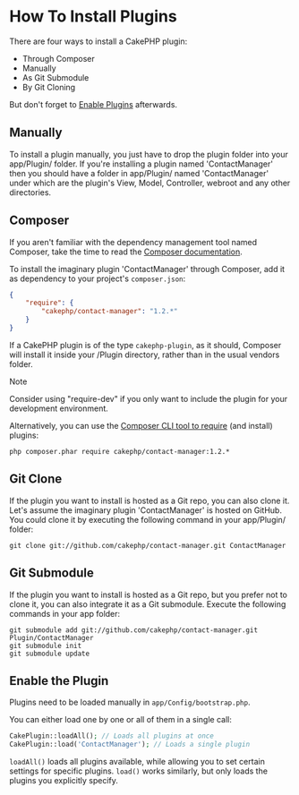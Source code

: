 # How To Install Plugins

There are four ways to install a CakePHP plugin:

- Through Composer
- Manually
- As Git Submodule
- By Git Cloning

But don't forget to [Enable Plugins](#enable-plugins) afterwards.

## Manually

To install a plugin manually, you just have to drop the plugin folder
into your app/Plugin/ folder. If you're installing a plugin named
'ContactManager' then you should have a folder in app/Plugin/
named 'ContactManager' under which are the plugin's View, Model,
Controller, webroot and any other directories.

## Composer

If you aren't familiar with the dependency management tool named Composer,
take the time to read the
[Composer documentation](https://getcomposer.org/doc/00-intro.md).

To install the imaginary plugin 'ContactManager' through Composer,
add it as dependency to your project's `composer.json`:

``` json
{
    "require": {
        "cakephp/contact-manager": "1.2.*"
    }
}
```

If a CakePHP plugin is of the type `cakephp-plugin`, as it should,
Composer will install it inside your /Plugin directory,
rather than in the usual vendors folder.

> [!NOTE]
> Consider using "require-dev" if you only want to include
> the plugin for your development environment.

Alternatively, you can use the
[Composer CLI tool to require](https://getcomposer.org/doc/03-cli.md#require)
(and install) plugins:

    php composer.phar require cakephp/contact-manager:1.2.*

## Git Clone

If the plugin you want to install is hosted as a Git repo, you can also clone it.
Let's assume the imaginary plugin 'ContactManager' is hosted on GitHub.
You could clone it by executing the following command in your app/Plugin/ folder:

    git clone git://github.com/cakephp/contact-manager.git ContactManager

## Git Submodule

If the plugin you want to install is hosted as a Git repo,
but you prefer not to clone it, you can also integrate it as a Git submodule.
Execute the following commands in your app folder:

    git submodule add git://github.com/cakephp/contact-manager.git Plugin/ContactManager
    git submodule init
    git submodule update

<a id="enable-plugins"></a>

## Enable the Plugin

Plugins need to be loaded manually in `app/Config/bootstrap.php`.

You can either load one by one or all of them in a single call:

``` php
CakePlugin::loadAll(); // Loads all plugins at once
CakePlugin::load('ContactManager'); // Loads a single plugin
```

`loadAll()` loads all plugins available, while allowing you to set certain
settings for specific plugins. `load()` works similarly, but only loads the
plugins you explicitly specify.
